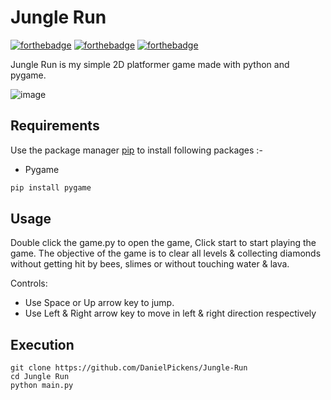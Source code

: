 # Jungle Run

[![forthebadge](https://forthebadge.com/images/badges/built-with-love.svg)](https://forthebadge.com)
[![forthebadge](https://forthebadge.com/images/badges/built-with-grav.svg)](https://forthebadge.com)
[![forthebadge](https://forthebadge.com/images/badges/made-with-python.svg)](https://forthebadge.com)





Jungle Run is my simple 2D platformer game made with python and pygame.

![image](https://user-images.githubusercontent.com/72703981/147840340-88fb6577-32e0-4986-936e-c2dc52a65bdc.png)



## Requirements

Use the package manager [pip](https://pip.pypa.io/en/stable/) to install following packages :-
* Pygame

```bash
pip install pygame
```

## Usage

Double click the game.py to open the game, Click start to start playing the game. The objective of the game is to clear all levels & collecting diamonds without getting hit by bees, slimes or without touching water & lava.

Controls:
* Use Space or Up arrow key to jump.
* Use Left & Right arrow key to move in left & right direction respectively

## Execution

```
git clone https://github.com/DanielPickens/Jungle-Run
cd Jungle Run
python main.py
```

